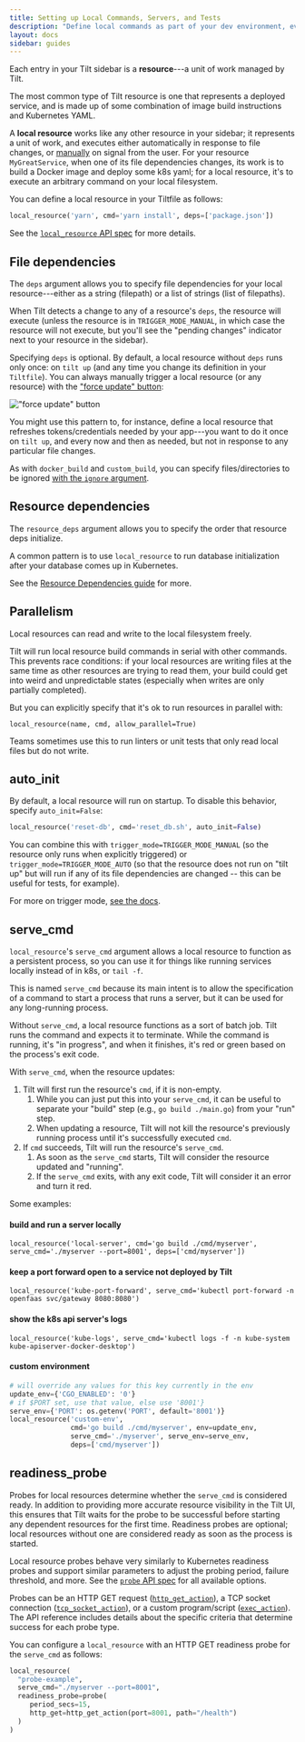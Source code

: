 ```yaml
---
title: Setting up Local Commands, Servers, and Tests
description: "Define local commands as part of your dev environment, even if they're not containerized"
layout: docs
sidebar: guides
---
```


Each entry in your Tilt sidebar is a **resource**---a unit of work managed by Tilt.

The most common type of Tilt resource is one that represents a deployed service, and is made up of
some combination of image build instructions and Kubernetes YAML.

A **local resource** works like any other resource in your sidebar; it
represents a unit of work, and executes either automatically in response to file
changes, or [manually](https://docs.tilt.dev/manual_update_control.html) on
signal from the user. For your resource `MyGreatService`, when one of its file
dependencies changes, its work is to build a Docker image and deploy some k8s
yaml; for a local resource, it's to execute an arbitrary command on your local
filesystem.

You can define a local resource in your Tiltfile as follows:
```python
local_resource('yarn', cmd='yarn install', deps=['package.json'])
```

See the [`local_resource` API spec](api.html#api.local_resource) for more details.

## File dependencies
The `deps` argument allows you to specify file dependencies for your local
resource---either as a string (filepath) or a list of strings (list of filepaths).

When Tilt detects a change to any of a resource's `deps`, the resource will execute
(unless the resource is in `TRIGGER_MODE_MANUAL`, in which case the resource will not
execute, but you'll see the "pending changes" indicator next to your resource in the sidebar).

Specifying `deps` is optional. By default, a local resource without `deps` runs only once:
on `tilt up` (and any time you change its definition in your `Tiltfile`). You can
always manually trigger a local resource (or any resource) with the ["force update" button](https://blog.tilt.dev/2019/11/14/force-update.html):

!["force update" button](assets/img/force-update-button.png)

You might use this pattern to, for instance, define a local resource that refreshes tokens/credentials
needed by your app---you want to do it once on `tilt up`, and every now and then as needed,
but not in response to any particular file changes.

As with `docker_build` and `custom_build`, you can specify files/directories to be
ignored [with the `ignore` argument](http://blog.tilt.dev/2019/06/07/better-monorepo-container-builds-with-context-filters.html).

## Resource dependencies

The `resource_deps` argument allows you to specify the order that resource deps initialize.

A common pattern is to use `local_resource` to run database initialization after
your database comes up in Kubernetes.

See the [Resource Dependencies guide](resource_dependencies.html) for more.

## Parallelism

Local resources can read and write to the local filesystem freely.

Tilt will run local resource build commands in serial with other commands.  This
prevents race conditions: if your local resources are writing files at the same
time as other resources are trying to read them, your build could get into weird
and unpredictable states (especially when writes are only partially completed).

But you can explicitly specify that it's ok to run resources in parallel with:

```
local_resource(name, cmd, allow_parallel=True)
```

Teams sometimes use this to run linters or unit tests that only read local files
but do not write.

## auto_init

By default, a local resource will run on startup. To disable this behavior, specify `auto_init=False`:
```python
local_resource('reset-db', cmd='reset_db.sh', auto_init=False)
```

You can combine this with `trigger_mode=TRIGGER_MODE_MANUAL` (so the resource only runs when
explicitly triggered) or `trigger_mode=TRIGGER_MODE_AUTO` (so that the resource does not run
on "tilt up" but will run if any of its file dependencies are changed -- this can be
useful for tests, for example).

For more on trigger mode, [see the docs](https://docs.tilt.dev/manual_update_control.html).

## serve_cmd

`local_resource`'s `serve_cmd` argument allows a local resource to function as a
persistent process, so you can use it for things like running services locally
instead of in k8s, or `tail -f`.

This is named `serve_cmd` because its main intent is to allow the specification
of a command to start a process that runs a server, but it can be used for any
long-running process.

Without `serve_cmd`, a local resource functions as a sort of batch job. Tilt runs
the command and expects it to terminate. While the command is running, it's
"in progress", and when it finishes, it's red or green based on the process's
exit code.

With `serve_cmd`, when the resource updates:
1. Tilt will first run the resource's `cmd`, if it is non-empty.
   1. While you can just put this into your `serve_cmd`, it can be useful to
      separate your "build" step (e.g., `go build ./main.go`) from your "run" step.
   2. When updating a resource, Tilt will not kill the resource's previously
      running process until it's successfully executed `cmd`.
2. If `cmd` succeeds, Tilt will run the resource's `serve_cmd`.
   1. As soon as the `serve_cmd` starts, Tilt will consider the resource updated
      and "running".
   2. If the `serve_cmd` exits, with any exit code, Tilt will consider it an error
      and turn it red.

Some examples:

#### build and run a server locally
``local_resource('local-server', cmd='go build ./cmd/myserver', serve_cmd='./myserver --port=8001', deps=['cmd/myserver'])``

#### keep a port forward open to a service not deployed by Tilt
``local_resource('kube-port-forward', serve_cmd='kubectl port-forward -n openfaas svc/gateway 8080:8080')``

#### show the k8s api server's logs
``local_resource('kube-logs', serve_cmd='kubectl logs -f -n kube-system kube-apiserver-docker-desktop')``

#### custom environment
```python
# will override any values for this key currently in the env
update_env={'CGO_ENABLED': '0'}
# if $PORT set, use that value, else use '8001'}
serve_env={'PORT': os.getenv('PORT', default='8001')}
local_resource('custom-env',
               cmd='go build ./cmd/myserver', env=update_env,
               serve_cmd='./myserver', serve_env=serve_env,
               deps=['cmd/myserver'])
```

## readiness_probe

 Probes for local resources determine whether the `serve_cmd` is considered ready.
 In addition to providing more accurate resource visibility in the Tilt UI, this ensures that Tilt waits for the probe to be successful before starting any dependent resources for the first time.
 Readiness probes are optional; local resources without one are considered ready as soon as the process is started.

 Local resource probes behave very similarly to Kubernetes readiness probes and support similar parameters to adjust the probing period, failure threshold, and more.
 See the [`probe` API spec](api.html#api.probe) for all available options.

 Probes can be an HTTP GET request ([`http_get_action`](api.html#api.http_get_action)), a TCP socket connection ([`tcp_socket_action`](api.html#api.tcp_socket_action)), or a custom program/script ([`exec_action`](api.html#api.exec_action)). The API reference includes details about the specific criteria that determine success for each probe type.

You can configure a `local_resource` with an HTTP GET readiness probe for the `serve_cmd` as follows:
 ```python
local_resource(
   "probe-example",
   serve_cmd="./myserver --port=8001",
   readiness_probe=probe(
      period_secs=15,
      http_get=http_get_action(port=8001, path="/health")
   )
)
 ```
